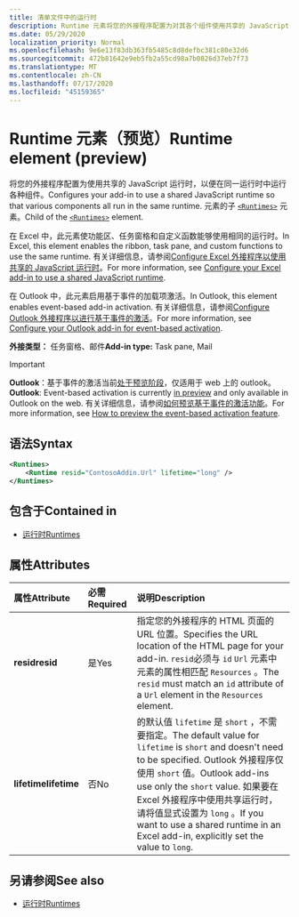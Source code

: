 ```yaml
---
title: 清单文件中的运行时
description: Runtime 元素将您的外接程序配置为对其各个组件使用共享的 JavaScript 运行时，例如，功能区、任务窗格、自定义函数。
ms.date: 05/29/2020
localization_priority: Normal
ms.openlocfilehash: 9e6e13f83db363fb5485c8d8defbc381c80e32d6
ms.sourcegitcommit: 472b81642e9eb5fb2a55cd98a7b0826d37eb7f73
ms.translationtype: MT
ms.contentlocale: zh-CN
ms.lasthandoff: 07/17/2020
ms.locfileid: "45159365"
---
```

# <a name="runtime-element-preview"></a><span data-ttu-id="34519-103">Runtime 元素（预览）</span><span class="sxs-lookup"><span data-stu-id="34519-103">Runtime element (preview)</span></span>

<span data-ttu-id="34519-104">将您的外接程序配置为使用共享的 JavaScript 运行时，以便在同一运行时中运行各种组件。</span><span class="sxs-lookup"><span data-stu-id="34519-104">Configures your add-in to use a shared JavaScript runtime so that various components all run in the same runtime.</span></span> <span data-ttu-id="34519-105">元素的子 [`<Runtimes>`](runtimes.md) 元素。</span><span class="sxs-lookup"><span data-stu-id="34519-105">Child of the [`<Runtimes>`](runtimes.md) element.</span></span>

<span data-ttu-id="34519-106">在 Excel 中，此元素使功能区、任务窗格和自定义函数能够使用相同的运行时。</span><span class="sxs-lookup"><span data-stu-id="34519-106">In Excel, this element enables the ribbon, task pane, and custom functions to use the same runtime.</span></span> <span data-ttu-id="34519-107">有关详细信息，请参阅[Configure Excel 外接程序以使用共享的 JavaScript 运行时](../../excel/configure-your-add-in-to-use-a-shared-runtime.md)。</span><span class="sxs-lookup"><span data-stu-id="34519-107">For more information, see [Configure your Excel add-in to use a shared JavaScript runtime](../../excel/configure-your-add-in-to-use-a-shared-runtime.md).</span></span>

<span data-ttu-id="34519-108">在 Outlook 中，此元素启用基于事件的加载项激活。</span><span class="sxs-lookup"><span data-stu-id="34519-108">In Outlook, this element enables event-based add-in activation.</span></span> <span data-ttu-id="34519-109">有关详细信息，请参阅[Configure Outlook 外接程序以进行基于事件的激活](../../outlook/autolaunch.md)。</span><span class="sxs-lookup"><span data-stu-id="34519-109">For more information, see [Configure your Outlook add-in for event-based activation](../../outlook/autolaunch.md).</span></span>

<span data-ttu-id="34519-110">**外接类型：** 任务窗格、邮件</span><span class="sxs-lookup"><span data-stu-id="34519-110">**Add-in type:** Task pane, Mail</span></span>

> [!IMPORTANT]
> <span data-ttu-id="34519-111">**Outlook**：基于事件的激活当前[处于预览阶段](../../reference/objectmodel/preview-requirement-set/outlook-requirement-set-preview.md)，仅适用于 web 上的 outlook。</span><span class="sxs-lookup"><span data-stu-id="34519-111">**Outlook**: Event-based activation is currently [in preview](../../reference/objectmodel/preview-requirement-set/outlook-requirement-set-preview.md) and only available in Outlook on the web.</span></span> <span data-ttu-id="34519-112">有关详细信息，请参阅[如何预览基于事件的激活功能](../../outlook/autolaunch.md#how-to-preview-the-event-based-activation-feature)。</span><span class="sxs-lookup"><span data-stu-id="34519-112">For more information, see [How to preview the event-based activation feature](../../outlook/autolaunch.md#how-to-preview-the-event-based-activation-feature).</span></span>

## <a name="syntax"></a><span data-ttu-id="34519-113">语法</span><span class="sxs-lookup"><span data-stu-id="34519-113">Syntax</span></span>

```XML
<Runtimes>
    <Runtime resid="ContosoAddin.Url" lifetime="long" />
</Runtimes>
```

## <a name="contained-in"></a><span data-ttu-id="34519-114">包含于</span><span class="sxs-lookup"><span data-stu-id="34519-114">Contained in</span></span>

- [<span data-ttu-id="34519-115">运行时</span><span class="sxs-lookup"><span data-stu-id="34519-115">Runtimes</span></span>](runtimes.md)

## <a name="attributes"></a><span data-ttu-id="34519-116">属性</span><span class="sxs-lookup"><span data-stu-id="34519-116">Attributes</span></span>

|  <span data-ttu-id="34519-117">属性</span><span class="sxs-lookup"><span data-stu-id="34519-117">Attribute</span></span>  |  <span data-ttu-id="34519-118">必需</span><span class="sxs-lookup"><span data-stu-id="34519-118">Required</span></span>  |  <span data-ttu-id="34519-119">说明</span><span class="sxs-lookup"><span data-stu-id="34519-119">Description</span></span>  |
|:-----|:-----|:-----|
|  <span data-ttu-id="34519-120">**resid**</span><span class="sxs-lookup"><span data-stu-id="34519-120">**resid**</span></span>  |  <span data-ttu-id="34519-121">是</span><span class="sxs-lookup"><span data-stu-id="34519-121">Yes</span></span>  | <span data-ttu-id="34519-122">指定您的外接程序的 HTML 页面的 URL 位置。</span><span class="sxs-lookup"><span data-stu-id="34519-122">Specifies the URL location of the HTML page for your add-in.</span></span> <span data-ttu-id="34519-123">`resid`必须与 `id` `Url` 元素中元素的属性相匹配 `Resources` 。</span><span class="sxs-lookup"><span data-stu-id="34519-123">The `resid` must match an `id` attribute of a `Url` element in the `Resources` element.</span></span> |
|  <span data-ttu-id="34519-124">**lifetime**</span><span class="sxs-lookup"><span data-stu-id="34519-124">**lifetime**</span></span>  |  <span data-ttu-id="34519-125">否</span><span class="sxs-lookup"><span data-stu-id="34519-125">No</span></span>  | <span data-ttu-id="34519-126">的默认值 `lifetime` 是 `short` ，不需要指定。</span><span class="sxs-lookup"><span data-stu-id="34519-126">The default value for `lifetime` is `short` and doesn't need to be specified.</span></span> <span data-ttu-id="34519-127">Outlook 外接程序仅使用 `short` 值。</span><span class="sxs-lookup"><span data-stu-id="34519-127">Outlook add-ins use only the `short` value.</span></span> <span data-ttu-id="34519-128">如果要在 Excel 外接程序中使用共享运行时，请将值显式设置为 `long` 。</span><span class="sxs-lookup"><span data-stu-id="34519-128">If you want to use a shared runtime in an Excel add-in, explicitly set the value to `long`.</span></span> |

## <a name="see-also"></a><span data-ttu-id="34519-129">另请参阅</span><span class="sxs-lookup"><span data-stu-id="34519-129">See also</span></span>

- [<span data-ttu-id="34519-130">运行时</span><span class="sxs-lookup"><span data-stu-id="34519-130">Runtimes</span></span>](runtimes.md)

